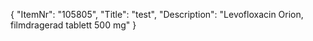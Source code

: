 {
  "ItemNr": "105805",
  "Title": "test",
  "Description": "Levofloxacin Orion, filmdragerad tablett 500 mg"
}